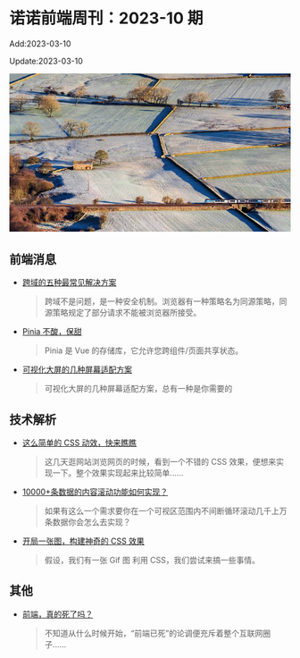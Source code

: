 <!--
 * @Description: weekly-01
 * @Author: zoeblow
 * @Email: zoeblow@gmail.com
 * @Date: 2023-01-01 17:20:35
 * @LastEditors: zoeblow
 * @LastEditTime: 2023-03-10 18:05:57
 * @FilePath: \nuofe-weekly1\2023\weekly-10.md
 -->

# 诺诺前端周刊：2023-10 期

Add:2023-03-10

Update:2023-03-10

![202310](../images/2023/202310.jpg)

## 前端消息

- [跨域的五种最常见解决方案](https://juejin.cn/post/7194734127390654520)

  > 跨域不是问题，是一种安全机制。浏览器有一种策略名为同源策略，同源策略规定了部分请求不能被浏览器所接受。

- [Pinia 不酸，保甜](https://juejin.cn/post/7207848485856100410)

  > Pinia 是 Vue 的存储库，它允许您跨组件/页面共享状态。

- [可视化大屏的几种屏幕适配方案](https://juejin.cn/post/7165480221930422303)

  > 可视化大屏的几种屏幕适配方案，总有一种是你需要的

## 技术解析

- [这么简单的 CSS 动效，快来瞧瞧](https://juejin.cn/post/7173575045304811556)

  > 这几天逛网站浏览网页的时候，看到一个不错的 CSS 效果，便想来实现一下。整个效果实现起来比较简单......

- [10000+条数据的内容滚动功能如何实现？](https://juejin.cn/post/7169940462357184525)

  > 如果有这么一个需求要你在一个可视区范围内不间断循环滚动几千上万条数据你会怎么去实现？

- [开局一张图，构建神奇的 CSS 效果](https://juejin.cn/post/7178672441068585019)

  > 假设，我们有一张 Gif 图 利用 CSS，我们尝试来搞一些事情。

## 其他

- [前端，真的死了吗？](https://juejin.cn/post/7166061734803963917)

  > 不知道从什么时候开始，“前端已死”的论调便充斥着整个互联网圈子......
